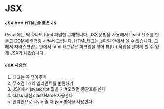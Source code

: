 # JSX

#### JSX === HTML을 품은 JS

React에는 딱 하나의 html 파일만 존재합니다.
JSX 문법을 사용해서 React 요소를 만들고 DOM에 렌더링 시켜서 그립니다.
HTML태그는 js파일 안에서 쓸 수 없습니다. 그래서 자바스크립트 안에서 html 태그같은 마크업을 넣어 뷰(UI) 작업을 편하게 할 수 있게 JSX가 나왔습니다.

#### JSX 사용법

1. 태그는 꼭 닫아주기
2. 무조건 1개의 엘리먼트를 반환하기
3. JSX에서 javascript 값을 가져오려면 중괄호를 쓴다
4. class 대신 className 사용한다
5. 인라인으로 style 줄 때 json형식을 사용한다.

